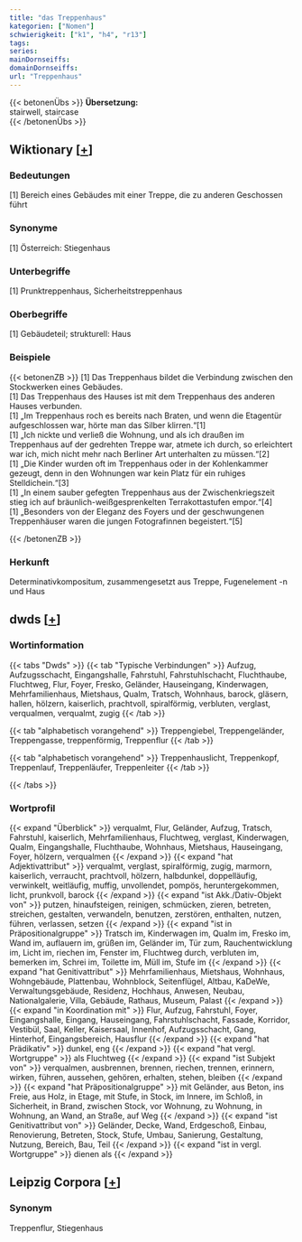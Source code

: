 ```yaml
---
title: "das Treppenhaus"
kategorien: ["Nomen"]
schwierigkeit: ["k1", "h4", "r13"]
tags:
series:
mainDornseiffs:
domainDornseiffs:
url: "Treppenhaus"
---
```


{{< betonenÜbs >}}
**Übersetzung:**  
stairwell, staircase  
{{< /betonenÜbs >}}

## Wiktionary [[+](https://de.wiktionary.org/wiki/Treppenhaus)]

### Bedeutungen
[1] Bereich eines Gebäudes mit einer Treppe, die zu anderen Geschossen führt  

### Synonyme
[1] Österreich: Stiegenhaus  

### Unterbegriffe
[1] Prunktreppenhaus, Sicherheitstreppenhaus  

### Oberbegriffe
[1] Gebäudeteil; strukturell: Haus  

### Beispiele
{{< betonenZB >}}
[1] Das Treppenhaus bildet die Verbindung zwischen den Stockwerken eines Gebäudes.  
[1] Das Treppenhaus des Hauses ist mit dem Treppenhaus des anderen Hauses verbunden.  
[1] „Im Treppenhaus roch es bereits nach Braten, und wenn die Etagentür aufgeschlossen war, hörte man das Silber klirren.“[1]  
[1] „Ich nickte und verließ die Wohnung, und als ich draußen im Treppenhaus auf der gedrehten Treppe war, atmete ich durch, so erleichtert war ich, mich nicht mehr nach Berliner Art unterhalten zu müssen.“[2]  
[1] „Die Kinder wurden oft im Treppenhaus oder in der Kohlenkammer gezeugt, denn in den Wohnungen war kein Platz für ein ruhiges Stelldichein.“[3]  
[1] „In einem sauber gefegten Treppenhaus aus der Zwischenkriegszeit stieg ich auf bräunlich-weißgesprenkelten Terrakottastufen empor.“[4]  
[1] „Besonders von der Eleganz des Foyers und der geschwungenen Treppenhäuser waren die jungen Fotografinnen begeistert.“[5]  

{{< /betonenZB >}}
### Herkunft
Determinativkompositum, zusammengesetzt aus Treppe, Fugenelement -n und Haus  



## dwds [[+](https://www.dwds.de/wb/Treppenhaus)]

### Wortinformation
{{< tabs "Dwds" >}}
{{< tab "Typische Verbindungen" >}}
Aufzug, Aufzugsschacht, Eingangshalle, Fahrstuhl, Fahrstuhlschacht, Fluchthaube, Fluchtweg, Flur, Foyer, Fresko, Geländer, Hauseingang, Kinderwagen, Mehrfamilienhaus, Mietshaus, Qualm, Tratsch, Wohnhaus, barock, gläsern, hallen, hölzern, kaiserlich, prachtvoll, spiralförmig, verbluten, verglast, verqualmen, verqualmt, zugig
{{< /tab >}}

{{< tab "alphabetisch vorangehend" >}}
Treppengiebel, Treppengeländer, Treppengasse, treppenförmig, Treppenflur
{{< /tab >}}

{{< tab "alphabetisch vorangehend" >}}
Treppenhauslicht, Treppenkopf, Treppenlauf, Treppenläufer, Treppenleiter
{{< /tab >}}

{{< /tabs >}}

### Wortprofil
{{< expand "Überblick" >}} verqualmt, Flur, Geländer, Aufzug, Tratsch, Fahrstuhl, kaiserlich, Mehrfamilienhaus, Fluchtweg, verglast, Kinderwagen, Qualm, Eingangshalle, Fluchthaube, Wohnhaus, Mietshaus, Hauseingang, Foyer, hölzern, verqualmen {{< /expand >}}
{{< expand "hat Adjektivattribut" >}} verqualmt, verglast, spiralförmig, zugig, marmorn, kaiserlich, verraucht, prachtvoll, hölzern, halbdunkel, doppelläufig, verwinkelt, weitläufig, muffig, unvollendet, pompös, heruntergekommen, licht, prunkvoll, barock {{< /expand >}}
{{< expand "ist Akk./Dativ-Objekt von" >}} putzen, hinaufsteigen, reinigen, schmücken, zieren, betreten, streichen, gestalten, verwandeln, benutzen, zerstören, enthalten, nutzen, führen, verlassen, setzen {{< /expand >}}
{{< expand "ist in Präpositionalgruppe" >}} Tratsch im, Kinderwagen im, Qualm im, Fresko im, Wand im, auflauern im, grüßen im, Geländer im, Tür zum, Rauchentwicklung im, Licht im, riechen im, Fenster im, Fluchtweg durch, verbluten im, bemerken im, Schrei im, Toilette im, Müll im, Stufe im {{< /expand >}}
{{< expand "hat Genitivattribut" >}} Mehrfamilienhaus, Mietshaus, Wohnhaus, Wohngebäude, Plattenbau, Wohnblock, Seitenflügel, Altbau, KaDeWe, Verwaltungsgebäude, Residenz, Hochhaus, Anwesen, Neubau, Nationalgalerie, Villa, Gebäude, Rathaus, Museum, Palast {{< /expand >}}
{{< expand "in Koordination mit" >}} Flur, Aufzug, Fahrstuhl, Foyer, Eingangshalle, Eingang, Hauseingang, Fahrstuhlschacht, Fassade, Korridor, Vestibül, Saal, Keller, Kaisersaal, Innenhof, Aufzugsschacht, Gang, Hinterhof, Eingangsbereich, Hausflur {{< /expand >}}
{{< expand "hat Prädikativ" >}} dunkel, eng {{< /expand >}}
{{< expand "hat vergl. Wortgruppe" >}} als Fluchtweg {{< /expand >}}
{{< expand "ist Subjekt von" >}} verqualmen, ausbrennen, brennen, riechen, trennen, erinnern, wirken, führen, aussehen, gehören, erhalten, stehen, bleiben {{< /expand >}}
{{< expand "hat Präpositionalgruppe" >}} mit Geländer, aus Beton, ins Freie, aus Holz, in Etage, mit Stufe, in Stock, im Innere, im Schloß, in Sicherheit, in Brand, zwischen Stock, vor Wohnung, zu Wohnung, in Wohnung, an Wand, an Straße, auf Weg {{< /expand >}}
{{< expand "ist Genitivattribut von" >}} Geländer, Decke, Wand, Erdgeschoß, Einbau, Renovierung, Betreten, Stock, Stufe, Umbau, Sanierung, Gestaltung, Nutzung, Bereich, Bau, Teil {{< /expand >}}
{{< expand "ist in vergl. Wortgruppe" >}} dienen als {{< /expand >}}

## Leipzig Corpora [[+](https://corpora.uni-leipzig.de/en/res?word=Treppenhaus&corpusId=deu_newscrawl-public_2018)]


### Synonym
Treppenflur, Stiegenhaus

